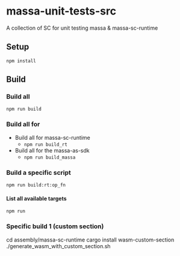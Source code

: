 # massa-unit-tests-src

A collection of SC for unit testing massa & massa-sc-runtime

## Setup

`
npm install
`

## Build

### Build all

`
npm run build
`

### Build all for

* Build all for massa-sc-runtime
  * `npm run build_rt`
* Build all for the massa-as-sdk
  * `npm run build_massa`

### Build a specific script

`
npm run build:rt:op_fn
`

#### List all available targets

`
npm run
`

### Specific build 1 (custom section)

cd assembly/massa-sc-runtime
cargo install wasm-custom-section
./generate_wasm_with_custom_section.sh

